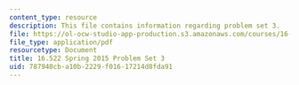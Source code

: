 ```yaml
---
content_type: resource
description: This file contains information regarding problem set 3.
file: https://ol-ocw-studio-app-production.s3.amazonaws.com/courses/16-522-space-propulsion-spring-2015/787940cba10b2229f01617214d8fda91_MIT16_522S15_PS3.pdf
file_type: application/pdf
resourcetype: Document
title: 16.522 Spring 2015 Problem Set 3
uid: 787940cb-a10b-2229-f016-17214d8fda91
---
```

